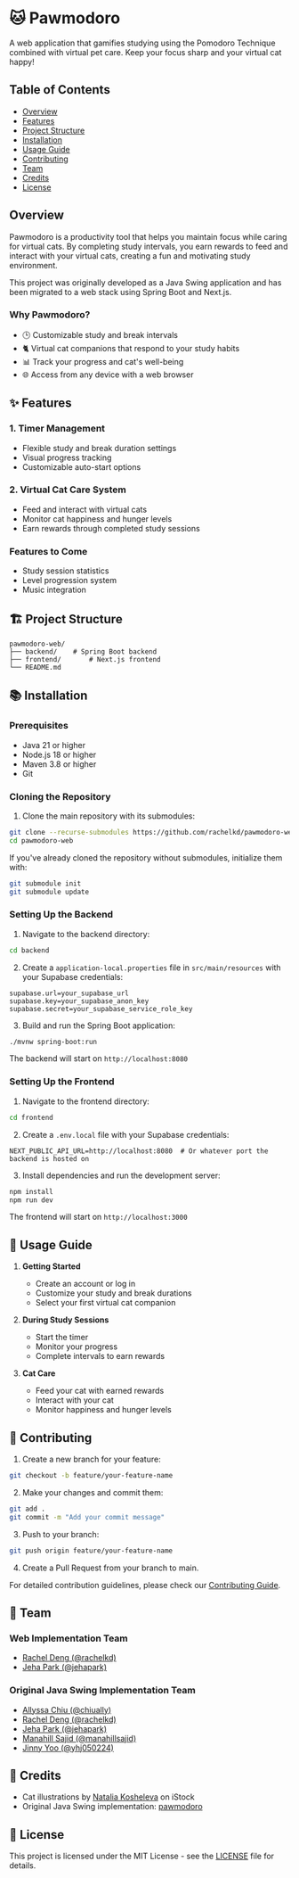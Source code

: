 # 🐱 Pawmodoro

A web application that gamifies studying using the Pomodoro Technique combined with virtual pet care. Keep your focus sharp and your virtual cat happy!

## Table of Contents

- [Overview](#overview)
- [Features](#-features)
- [Project Structure](#-project-structure)
- [Installation](#-installation)
- [Usage Guide](#-usage-guide)
- [Contributing](#-contributing)
- [Team](#-team)
- [Credits](#-credits)
- [License](#-license)

## Overview

Pawmodoro is a productivity tool that helps you maintain focus while caring for virtual cats. By completing study intervals, you earn rewards to feed and interact with your virtual cats, creating a fun and motivating study environment.

This project was originally developed as a Java Swing application and has been migrated to a web stack using Spring Boot and Next.js.

### Why Pawmodoro?

- 🕒 Customizable study and break intervals
- 🐈 Virtual cat companions that respond to your study habits
- 📊 Track your progress and cat's well-being
- 🌐 Access from any device with a web browser

## ✨ Features

### 1. Timer Management

- Flexible study and break duration settings
- Visual progress tracking
- Customizable auto-start options

### 2. Virtual Cat Care System

- Feed and interact with virtual cats
- Monitor cat happiness and hunger levels
- Earn rewards through completed study sessions

### Features to Come

- Study session statistics
- Level progression system
- Music integration

## 🏗 Project Structure

```
pawmodoro-web/
├── backend/    # Spring Boot backend
├── frontend/       # Next.js frontend
└── README.md
```

## 📚 Installation

### Prerequisites

- Java 21 or higher
- Node.js 18 or higher
- Maven 3.8 or higher
- Git

### Cloning the Repository

1. Clone the main repository with its submodules:

```bash
git clone --recurse-submodules https://github.com/rachelkd/pawmodoro-web.git
cd pawmodoro-web
```

If you've already cloned the repository without submodules, initialize them with:

```bash
git submodule init
git submodule update
```

### Setting Up the Backend

1. Navigate to the backend directory:

```bash
cd backend
```

2. Create a `application-local.properties` file in `src/main/resources` with your Supabase credentials:

```properties
supabase.url=your_supabase_url
supabase.key=your_supabase_anon_key
supabase.secret=your_supabase_service_role_key
```

3. Build and run the Spring Boot application:

```bash
./mvnw spring-boot:run
```

The backend will start on `http://localhost:8080`

### Setting Up the Frontend

1. Navigate to the frontend directory:

```bash
cd frontend
```

2. Create a `.env.local` file with your Supabase credentials:

```env
NEXT_PUBLIC_API_URL=http://localhost:8080  # Or whatever port the backend is hosted on
```

3. Install dependencies and run the development server:

```bash
npm install
npm run dev
```

The frontend will start on `http://localhost:3000`

## 📖 Usage Guide

1. **Getting Started**
   - Create an account or log in
   - Customize your study and break durations
   - Select your first virtual cat companion

2. **During Study Sessions**
   - Start the timer
   - Monitor your progress
   - Complete intervals to earn rewards

3. **Cat Care**
   - Feed your cat with earned rewards
   - Interact with your cat
   - Monitor happiness and hunger levels

## 🤝 Contributing

1. Create a new branch for your feature:
```bash
git checkout -b feature/your-feature-name
```

2. Make your changes and commit them:
```bash
git add .
git commit -m "Add your commit message"
```

3. Push to your branch:
```bash
git push origin feature/your-feature-name
```

4. Create a Pull Request from your branch to main.

For detailed contribution guidelines, please check our [Contributing Guide](CONTRIBUTING.md).

## 👥 Team

### Web Implementation Team

- [Rachel Deng (@rachelkd)](https://github.com/rachelkd)
- [Jeha Park (@jehapark)](https://github.com/jehapark)

### Original Java Swing Implementation Team

- [Allyssa Chiu (@chiually)](https://github.com/chiually)
- [Rachel Deng (@rachelkd)](https://github.com/rachelkd)
- [Jeha Park (@jehapark)](https://github.com/jehapark)
- [Manahill Sajid (@manahillsajid)](https://github.com/manahillsajid)
- [Jinny Yoo (@yhj050224)](https://github.com/yhj050224)

## 🎨 Credits

- Cat illustrations by [Natalia Kosheleva](https://www.istockphoto.com/portfolio/sicklemoon) on iStock
- Original Java Swing implementation: [pawmodoro](https://github.com/rachelkd/pawmodoro)

## 📄 License

This project is licensed under the MIT License - see the [LICENSE](LICENSE) file for details. 
